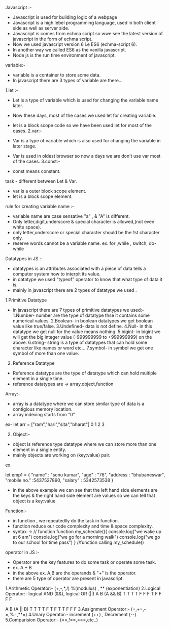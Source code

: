Javascript :-

- Javascript is used for building logic of a webpage
- Javascript is a high lebel programming language, used in both client side as well as server side.
- Javascript is comes from echma script so wwe see the latest version of javascript in the form of echma script.
- Now we used javascript version 6 i.e ES6 (echma-script 6).
- In another way we called ES6 as the vanilla javascript.
- Node js is the run time environment of javascript.

variable:-

- variable is a container to store some data.
- In javascript there are 3 types of variable are there...

1.let :-

- Let is a type of variable which is used for changing the variable name later.
- Now these days, most of the cases we used let for creating variable.
- let is a block scope code so we have been used let for most of the cases.
2.var:-

- Var is a type of variable which is also used for changing the variable in later stage.
- Var is used in oldest browser so now a days we are don't use var most of the cases.
3.const:-

- const means constant.

task - different between Let & Var.

- var is a outer block scope element.
- let is a block scope element.

rule for creating variable name :-

- variable name are case sensative "a" , & "A" is different.
- Only letter,digit,underscore & special character is allowed,(not even white space).
- only letter,underscore or special character should be the 1st character only.
- reserve words cannot be a variable name. ex. for ,while , switch, do-while

Datatypes in JS :-

- datatypes is an attributes associated with a piece of data tells a computer system how to interpit its value.
- in datatype we used "typeof" operator to know that what type of data it is.
- mainly in javascript there are 2 types of datatype we used .

1.Primitive Datatype

- in javascript there are 7 types of primitive datatypes we used:-
1.Number- number are the type of datatype thse it contains some numerical values.
2.Boolean- in boolean datatypes we get boolean value like true/false.
3.Undefined- data is not define.
4.Null- in this datatype we get null for the value means nothing.
5.bigint- in bigint we will get the big integer value (-999999999 to +999999999) on the above.
6.string- string is a type of datatypes that can hold some character like names or word etc...
7.symbol- in symbol we get one symbol of more than one value.

2. Reference Datatype

- Reference datatype are the type of datatype which can hold multiple element in a single time.
- reference datatypes are -> array,object,function 

Array:-

- array is a datatype where we can store similar type of data is a contigious memory location.
- array indexing starts from "0"

ex- let arr = ["ram","hari","sita","bharat"]
                 0     1      2      3

2. Object:- 

- object is reference type datatype where we can store more than one element in a single entity.
- mainly objects are working on (key:value) pair.

ex.

let emp1 = {
    "name" : "sonu kumar",
    "age" : "76",
    "address : "bhubaneswar",
    "mobile no." :5437527890,
    "salary" : 5342573538
}

- in the above example we can see that the left hand side elements are the keys & the right hand side element are values so we can tell that object is a key:value

Function:-

- in function , we repeatedlly do the task in function.
- function reduce our code complexity and time & space complexity.
- syntax ->
// function 
function my_schedule(){
    console.log("we wake up at 6 am")
    console.log("we go for a morning walk")
    console.log("we go to our school for time pass")
}
//function calling
my_schedule()

operator in JS :-
 
- Operator are the key features to do some task or operate some task.
- ex. A + B
- in the above ex. A,B are the operands & "+" is the operator.
- there are 5 type of operator are present in javascript.

1.Arithmetic Operator:- (+,-,*,/) %(modulus) , ** (exponentiation)
2.Logical Operator:- logical AND (&&), logical OR (||)
A B (A && B) T T T T F F F T F F F F

A B (A || B) T T T T F T F T T F F F
3.Assignment Operator:- (=,+=,-=,%=,**=)
4.Unary Operator:- increment (++) , Decrement (--)
5.Comparision Operator:- (==,!==,===,etc..)
